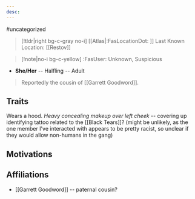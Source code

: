 ```yaml
---
desc:
---
```

#uncategorized
>[!tldr|right bg-c-gray no-i] [[Atlas|:FasLocationDot: ]] Last Known Location: [[Restov]]

>[!note|no-i bg-c-yellow] :FasUser: Unknown, Suspicious

- **She/Her** -- Halfling -- Adult

>Reportedly the cousin of [[Garrett Goodword]].

## Traits
Wears a hood. *Heavy concealing makeup over left cheek* -- covering up identifying tattoo related to the [[Black Tears]]? (might be unlikely, as the one member I've interacted with appears to be pretty racist, so unclear if they would allow non-humans in the gang)

## Motivations


## Affiliations
- [[Garrett Goodword]] -- paternal cousin?